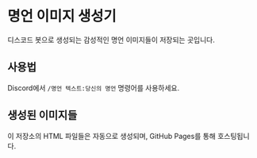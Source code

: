 # 명언 이미지 생성기

디스코드 봇으로 생성되는 감성적인 명언 이미지들이 저장되는 곳입니다.

## 사용법
Discord에서 `/명언 텍스트:당신의 명언` 명령어를 사용하세요.

## 생성된 이미지들
이 저장소의 HTML 파일들은 자동으로 생성되며, GitHub Pages를 통해 호스팅됩니다.
